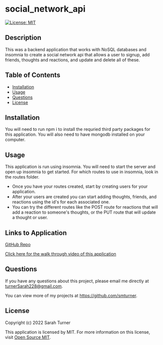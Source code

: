 # social_network_api

[![License: MIT](https://img.shields.io/badge/License-MIT-yellow.svg)](https://opensource.org/licenses/MIT)  

## Description
This was a backend application that works with NoSQL databases and insomnia to create a social network api that allows a user to signup, add friends, thoughts and reactions, and update and delete all of these.

## Table of Contents
- [Installation](#installation)
- [Usage](#usage)
- [Questions](#questions)
- [License](#license)  

## Installation
You will need to run npm i to install the requried third party packages for this application. You will also need to have mongodb installed on your computer.

## Usage
  This application is run using insomnia. You will need to start the server and open up insomnia to get started. For which routes to use in insomnia, look in the routes folder.
   - Once you have your routes created, start by creating users for your application.
   - After your users are created you can start adding thoughts, friends, and reactions using the id's for each associated one. 
   - You can try the different routes like the POST route for reactions that will add a reaction to someone's thoughts, or the PUT route that will update a thought or user.
  
## Links to Application
<a href="https://github.com/smturner/social_network_api">GitHub Repo</a>

<a href="https://drive.google.com/file/d/1zoPGK31Xf9Lwx1LipRu_gv55rJ0EWalg/view">Click here for the walk through video of this application </a>

## Questions  
If you have any questions about this project, please email me directly at turnerSarah228@gmail.com.

You can view more of my projects at https://github.com/smturner.

## License
Copyright (c) 2022 Sarah Turner

This application is licensed by MIT. For more information on this license, visit <a href= "(https://opensource.org/licenses/MIT)">Open Source MIT</a>.  